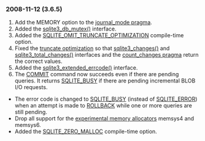 ### 2008\-11\-12 (3\.6\.5\)

1. Add the MEMORY option to the [journal\_mode pragma](pragma.html#pragma_journal_mode).
2. Added the [sqlite3\_db\_mutex()](c3ref/db_mutex.html) interface.
3. Added the [SQLITE\_OMIT\_TRUNCATE\_OPTIMIZATION](compile.html#omit_truncate_optimization) compile\-time option.
4. Fixed the [truncate optimization](lang_delete.html#truncateopt) so that [sqlite3\_changes()](c3ref/changes.html) and
 [sqlite3\_total\_changes()](c3ref/total_changes.html) interfaces and the [count\_changes pragma](pragma.html#pragma_count_changes)
 return the correct values.
5. Added the [sqlite3\_extended\_errcode()](c3ref/errcode.html) interface.
6. The [COMMIT](lang_transaction.html) command now succeeds even if there are pending queries.
 It returns [SQLITE\_BUSY](rescode.html#busy) if there are pending incremental BLOB I/O requests.
- The error code is changed to [SQLITE\_BUSY](rescode.html#busy) (instead of [SQLITE\_ERROR](rescode.html#error))
 when an attempt is made to [ROLLBACK](lang_transaction.html) while one or more queries are
 still pending.
- Drop all support for the [experimental memory allocators](malloc.html#memsysx) memsys4 and
 memsys6\.
- Added the [SQLITE\_ZERO\_MALLOC](compile.html#zero_malloc) compile\-time option.




